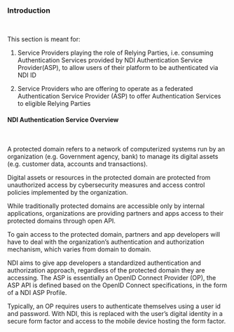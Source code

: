 ### Introduction 
<br/>

This section is meant for:

1.  Service Providers playing the role of Relying Parties, i.e. consuming Authentication Services provided by NDI Authentication Service Provider(ASP), to allow users of their platform to be authenticated via NDI ID
   
2.  Service Providers who are offering to operate as a federated Authentication Service Provider (ASP) to offer Authentication Services to eligible Relying Parties

#### NDI Authentication Service Overview
<br/>

A protected domain refers to a network of computerized systems run by an organization (e.g. Government agency, bank) to manage its digital assets (e.g. customer data, accounts and transactions).  

Digital assets or resources in the protected domain are protected from unauthorized access by cybersecurity measures and access control policies implemented by the organization.

While traditionally protected domains are accessible only by internal applications, organizations are providing partners and apps access to their protected domains through open API.  

To gain access to the protected domain, partners and app developers will have to deal with the organization’s authentication and authorization mechanism, which varies from domain to domain.  

NDI aims to give app developers a standardized authentication and authorization approach, regardless of the protected domain they are accessing.
The ASP is essentially an OpenID Connect Provider (OP), the ASP API is defined based on the OpenID Connect specifications, in the form of a NDI ASP Profile.

Typically, an OP requires users to authenticate themselves using a user id and password.  With NDI, this is replaced with the user’s digital identity in a secure form factor and access to the mobile device hosting the form factor.
